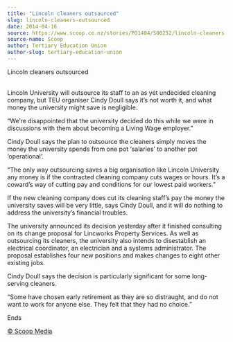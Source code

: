 ```yaml
---
title: "Lincoln cleaners outsourced"
slug: lincoln-cleaners-outsourced
date: 2014-04-16
source: https://www.scoop.co.nz/stories/PO1404/S00252/lincoln-cleaners-outsourced.htm
source-name: Scoop
author: Tertiary Education Union
author-slug: tertiary-education-union
---
```


<p>Lincoln cleaners outsourced</p>

<p><br>Lincoln University will
outsource its staff to an as yet undecided cleaning company,
but TEU organiser Cindy Doull says it’s not worth it, and
what money the university might save is
negligible.</p>

<p>“We’re disappointed that the university
decided do this while we were in discussions with them about
becoming a Living Wage employer.”</p>

<p>Cindy Doull says the
plan to outsource the cleaners simply moves the money the
university spends from one pot ‘salaries’ to another pot
‘operational’.</p>

<p>“The only way outsourcing saves a big
organisation like Lincoln University any money is if the
contracted cleaning company cuts wages or hours. It’s a
coward’s way of cutting pay and conditions for our lowest
paid workers.”</p>

<p>If the new cleaning company does cut its
cleaning staff’s pay the money the university saves will
be very little, says Cindy Doull, and it will do nothing to
address the university’s financial troubles.</p>

<p>The
university announced its decision yesterday after it
finished consulting on its change proposal for Lincworks
Property Services. As well as outsourcing its cleaners, the
university also intends to disestablish an electrical
coordinator, an electrician and a systems administrator. The
proposal establishes four new positions and makes changes to
eight other existing jobs.  </p>

<p>Cindy Doull says the decision
is particularly significant for some long-serving
cleaners.</p>

<p>“Some have chosen early retirement as they are
so distraught, and do not want to work for anyone else. They
felt that they had no
choice.”</p>

<p>Ends
</p>

<p>
<a href="http://www.scoop.co.nz/about/terms.html" target="_blank"><span>© Scoop Media</span></a>
         </p>